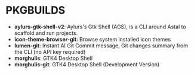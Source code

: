 # PKGBUILDS

- **aylurs-gtk-shell-v2**: Aylurs's Gtk Shell (AGS), is a CLI around Astal to scaffold and run projects.
- **icon-theme-browser-git**: Browse system installed icon themes
- **lumen-git**: Instant AI Git Commit message, Git changes summary from the CLI (no API key required)
- **morghulis**: GTK4 Desktop Shell
- **morghulis-git**: GTK4 Desktop Shell (Development Version)

